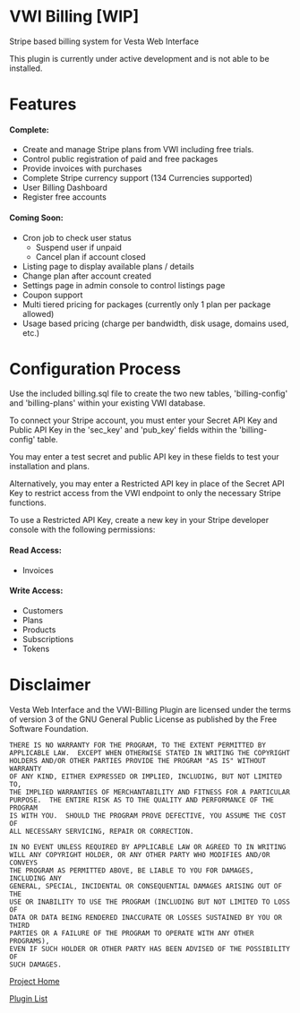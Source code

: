 # VWI Billing [WIP]
Stripe based billing system for Vesta Web Interface

This plugin is currently under active development and is not able to be installed.

# Features

#### Complete:
 - Create and manage Stripe plans from VWI including free trials.
 - Control public registration of paid and free packages
 - Provide invoices with purchases
 - Complete Stripe currency support (134 Currencies supported)
 - User Billing Dashboard
 - Register free accounts
 
 #### Coming Soon:
 - Cron job to check user status
    - Suspend user if unpaid
    - Cancel plan if account closed
 - Listing page to display available plans / details
 - Change plan after account created
 - Settings page in admin console to control listings page
 - Coupon support
 - Multi tiered pricing for packages (currently only 1 plan per package allowed)
 - Usage based pricing (charge per bandwidth, disk usage, domains used, etc.)
 

# Configuration Process

Use the included billing.sql file to create the two new tables, 'billing-config' and 'billing-plans' within your existing VWI database.

To connect your Stripe account, you must enter your Secret API Key and Public API Key in the 'sec_key' and 'pub_key' fields within the 'billing-config' table.

You may enter a test secret and public API key in these fields to test your installation and plans.

Alternatively, you may enter a Restricted API key in place of the Secret API Key to restrict access from the VWI endpoint to only the necessary Stripe functions.

To use a Restricted API Key, create a new key in your Stripe developer console with the following permissions:

#### Read Access:
 - Invoices
    
#### Write Access:
 - Customers
 - Plans
 - Products
 - Subscriptions
 - Tokens
    

# Disclaimer

Vesta Web Interface and the VWI-Billing Plugin are licensed under the terms of version 3 of the GNU General Public License as published by the Free Software Foundation.

```
THERE IS NO WARRANTY FOR THE PROGRAM, TO THE EXTENT PERMITTED BY
APPLICABLE LAW.  EXCEPT WHEN OTHERWISE STATED IN WRITING THE COPYRIGHT
HOLDERS AND/OR OTHER PARTIES PROVIDE THE PROGRAM "AS IS" WITHOUT WARRANTY
OF ANY KIND, EITHER EXPRESSED OR IMPLIED, INCLUDING, BUT NOT LIMITED TO,
THE IMPLIED WARRANTIES OF MERCHANTABILITY AND FITNESS FOR A PARTICULAR
PURPOSE.  THE ENTIRE RISK AS TO THE QUALITY AND PERFORMANCE OF THE PROGRAM
IS WITH YOU.  SHOULD THE PROGRAM PROVE DEFECTIVE, YOU ASSUME THE COST OF
ALL NECESSARY SERVICING, REPAIR OR CORRECTION.

IN NO EVENT UNLESS REQUIRED BY APPLICABLE LAW OR AGREED TO IN WRITING
WILL ANY COPYRIGHT HOLDER, OR ANY OTHER PARTY WHO MODIFIES AND/OR CONVEYS
THE PROGRAM AS PERMITTED ABOVE, BE LIABLE TO YOU FOR DAMAGES, INCLUDING ANY
GENERAL, SPECIAL, INCIDENTAL OR CONSEQUENTIAL DAMAGES ARISING OUT OF THE
USE OR INABILITY TO USE THE PROGRAM (INCLUDING BUT NOT LIMITED TO LOSS OF
DATA OR DATA BEING RENDERED INACCURATE OR LOSSES SUSTAINED BY YOU OR THIRD
PARTIES OR A FAILURE OF THE PROGRAM TO OPERATE WITH ANY OTHER PROGRAMS),
EVEN IF SUCH HOLDER OR OTHER PARTY HAS BEEN ADVISED OF THE POSSIBILITY OF
SUCH DAMAGES.
```


[Project Home](https://github.com/cdgco/vestawebinterface)

[Plugin List](https://github.com/cdgco/VestaWebInterface/tree/master/plugins)
